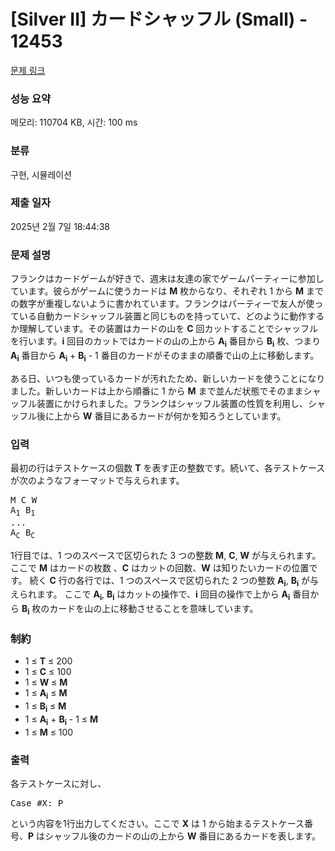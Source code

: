 # [Silver II] カードシャッフル (Small) - 12453 

[문제 링크](https://www.acmicpc.net/problem/12453) 

### 성능 요약

메모리: 110704 KB, 시간: 100 ms

### 분류

구현, 시뮬레이션

### 제출 일자

2025년 2월 7일 18:44:38

### 문제 설명

<p>フランクはカードゲームが好きで、週末は友達の家でゲームパーティーに参加しています。彼らがゲームに使うカードは <strong>M</strong> 枚からなり、それぞれ 1 から <strong>M</strong> までの数字が重複しないように書かれています。フランクはパーティーで友人が使っている自動カードシャッフル装置と同じものを持っていて、どのように動作するか理解しています。その装置はカードの山を <strong>C</strong> 回カットすることでシャッフルを行います。<strong>i</strong> 回目のカットではカードの山の上から <strong>A<sub>i</sub></strong> 番目から <strong>B<sub>i</sub></strong> 枚、つまり <strong>A<sub>i</sub></strong> 番目から <strong>A<sub>i</sub></strong> + <strong>B<sub>i</sub></strong> - 1 番目のカードがそのままの順番で山の上に移動します。</p>

<p>ある日、いつも使っているカードが汚れたため、新しいカードを使うことになりました。新しいカードは上から順番に 1 から <strong>M</strong> まで並んだ状態でそのままシャッフル装置にかけられました。フランクはシャッフル装置の性質を利用し、シャッフル後に上から <strong>W</strong> 番目にあるカードが何かを知ろうとしています。</p>

### 입력 

 <p>最初の行はテストケースの個数 <strong>T</strong> を表す正の整数です。続いて、各テストケースが次のようなフォーマットで与えられます。</p>

<pre>M C W
A<sub>1</sub> B<sub>1</sub>
...
A<sub>C</sub> B<sub>C</sub>
</pre>

<p>1行目では、1 つのスペースで区切られた 3 つの整数 <strong>M</strong>, <strong>C</strong>, <strong>W</strong> が与えられます。ここで <strong>M</strong> はカードの枚数 、<strong>C</strong> はカットの回数、<strong>W</strong> は知りたいカードの位置です。 続く <strong>C</strong> 行の各行では、1 つのスペースで区切られた 2 つの整数 <strong>A<sub>i</sub></strong>, <strong>B<sub>i</sub></strong> が与えられます。 ここで <strong>A<sub>i</sub></strong>, <strong>B<sub>i</sub></strong> はカットの操作で、<strong>i</strong> 回目の操作で上から <strong>A<sub>i</sub></strong> 番目から <strong>B<sub>i</sub></strong> 枚のカードを山の上に移動させることを意味しています。</p>

<h3>制約</h3>

<ul>
	<li>1 ≤ <strong>T</strong> ≤ 200</li>
	<li>1 ≤ <strong>C</strong> ≤ 100</li>
	<li>1 ≤ <strong>W</strong> ≤ <strong>M</strong></li>
	<li>1 ≤ <strong>A<sub>i</sub></strong> ≤ <strong>M</strong></li>
	<li>1 ≤ <strong>B<sub>i</sub></strong> ≤ <strong>M</strong></li>
	<li>1 ≤ <strong>A<sub>i</sub></strong> + <strong>B<sub>i</sub></strong> - 1 ≤ <strong>M</strong></li>
	<li>1 ≤ <strong>M</strong> ≤ 100</li>
</ul>

### 출력 

 <p>各テストケースに対し、</p>

<pre>Case #X: P
</pre>

<p>という内容を1行出力してください。ここで <strong>X</strong> は 1 から始まるテストケース番号、<strong>P</strong> はシャッフル後のカードの山の上から <strong>W</strong> 番目にあるカードを表します。</p>

